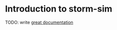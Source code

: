 # Introduction to storm-sim

TODO: write [great documentation](http://jacobian.org/writing/what-to-write/)
